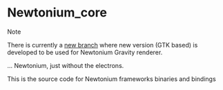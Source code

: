 # Newtonium_core

> [!NOTE]
> There is currently a [new branch](https://github.com/MartinGamesCZ/Newtonium_core/tree/gravity) where new version (GTK based) is developed to be used for Newtonium Gravity renderer.

... Newtonium, just without the electrons.

This is the source code for Newtonium frameworks binaries and bindings